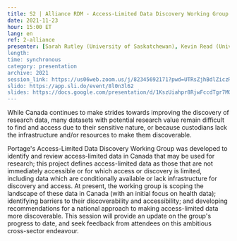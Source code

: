 ```yaml
---
title: S2 | Alliance RDM - Access-Limited Data Discovery Working Group
date: 2021-11-23
hour: 15:00 ET
lang: en
ref: 2-alliance
presenter: [Sarah Rutley (University of Saskatchewan), Kevin Read (University of Saskatchewan), Amber Leahy (Scholar's Portal), Julie Shi (University of Toronto iSchool), Grant Gibson (CRCDN)]
length:
time: synchronous
category: presentation
archive: 2021
session_link: https://us06web.zoom.us/j/82345692171?pwd=UTRsZjhBdlZiczRFSWw5cTVDS1g4Zz09
slido: https://app.sli.do/event/8l0n3l62
slides: https://docs.google.com/presentation/d/1KszUiahpr8RjwFccdTgr7MG1hgD-N2q4/edit?usp=sharing&ouid=112190682180433392211&rtpof=true&sd=true
---
```

While Canada continues to make strides towards improving the discovery of research data, many datasets with potential research value remain difficult to find and access due to their sensitive nature, or because custodians lack the infrastructure and/or resources to make them discoverable. <!--more-->

Portage's Access-Limited Data Discovery Working Group was developed to identify and review access-limited data in Canada that may be used for research; this project defines access-limited data as those that are not immediately accessible or for which access or discovery is limited, including data which are conditionally available or lack infrastructure for discovery and access. At present, the working group is scoping the landscape of these data in Canada (with an initial focus on health data); identifying barriers to their discoverability and accessibility; and developing recommendations for a national approach to making access-limited data more discoverable. This session will provide an update on the group's progress to date, and seek feedback from attendees on this ambitious cross-sector endeavour.
